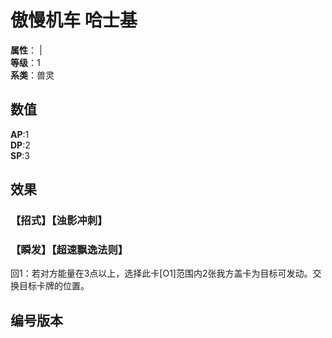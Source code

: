 <script setup>
let list = [
    { number: "2AGB-032", url: "/packs/2AGB" }
]
</script>

# 傲慢机车 哈士基

**属性**：<CardAttribute text="暗"/> | <CardAttribute text="金"/><br>
**等级**：1<br>
**系类**：兽灵

## 数值

**AP**:1<br>
**DP**:2<br>
**SP**:3

## 效果

### 【招式】【浊影冲刺】

### 【瞬发】【超速飘逸法则】

回1：若对方能量在3点以上，选择此卡[O1]范围内2张我方盖卡为目标可发动。交换目标卡牌的位置。

## 编号版本

<CardNumberBox :list="list"/>
